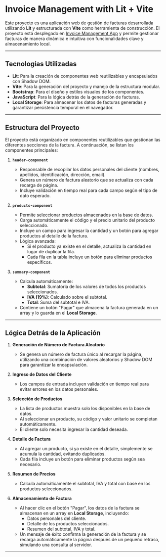 # Invoice Management with Lit + Vite

Este proyecto es una aplicación web de gestión de facturas desarrollada utilizando **Lit** y estructurada con **Vite** como herramienta de construcción. El proyecto está desplegado en [Invoice Management App](https://invoicelit.netlify.app/) y permite gestionar facturas de manera dinámica e intuitiva con funcionalidades clave y almacenamiento local.

---

## **Tecnologías Utilizadas**
- **Lit**: Para la creación de componentes web reutilizables y encapsulados con Shadow DOM.
- **Vite**: Para la generación del proyecto y manejo de la estructura modular.
- **Bootstrap**: Para el diseño y estilos visuales de los componentes.
- **JavaScript**: Para la lógica detrás de la generación de facturas.
- **Local Storage**: Para almacenar los datos de facturas generadas y garantizar persistencia temporal en el navegador.

---

## **Estructura del Proyecto**
El proyecto está organizado en componentes reutilizables que gestionan las diferentes secciones de la factura. A continuación, se listan los componentes principales:

1. **`header-component`**  
   - Responsable de recopilar los datos personales del cliente (nombres, apellidos, identificación, dirección, email).  
   - Genera un número de factura aleatorio que se actualiza con cada recarga de página.  
   - Incluye validación en tiempo real para cada campo según el tipo de dato esperado.

2. **`products-component`**  
   - Permite seleccionar productos almacenados en la base de datos.  
   - Carga automáticamente el código y el precio unitario del producto seleccionado.  
   - Incluye un campo para ingresar la cantidad y un botón para agregar productos al detalle de la factura.  
   - Lógica avanzada:  
     - Si el producto ya existe en el detalle, actualiza la cantidad en lugar de duplicar la fila.  
     - Cada fila en la tabla incluye un botón para eliminar productos específicos.

3. **`summary-component`**  
   - Calcula automáticamente:  
     - **Subtotal**: Sumatoria de los valores de todos los productos seleccionados.  
     - **IVA (19%)**: Calculado sobre el subtotal.  
     - **Total**: Suma del subtotal e IVA.  
   - Contiene un botón "Pagar" que almacena la factura generada en un array y lo guarda en el **Local Storage**.  

---

## **Lógica Detrás de la Aplicación**

1. **Generación de Número de Factura Aleatorio**  
   - Se genera un número de factura único al recargar la página, utilizando una combinación de valores aleatorios y Shadow DOM para garantizar la encapsulación.

2. **Ingreso de Datos del Cliente**  
   - Los campos de entrada incluyen validación en tiempo real para evitar errores en los datos personales.

3. **Selección de Productos**  
   - La lista de productos muestra solo los disponibles en la base de datos.  
   - Al seleccionar un producto, su código y valor unitario se completan automáticamente.  
   - El cliente solo necesita ingresar la cantidad deseada.

4. **Detalle de Factura**  
   - Al agregar un producto, si ya existe en el detalle, simplemente se acumula la cantidad, evitando duplicados.  
   - Cada fila incluye un botón para eliminar productos según sea necesario.

5. **Resumen de Precios**  
   - Calcula automáticamente el subtotal, IVA y total con base en los productos seleccionados.

6. **Almacenamiento de Factura**  
   - Al hacer clic en el botón "Pagar", los datos de la factura se almacenan en un array en **Local Storage**, incluyendo:  
     - Datos personales del cliente.  
     - Detalle de los productos seleccionados.  
     - Resumen del subtotal, IVA y total.  
   - Un mensaje de éxito confirma la generación de la factura y se recarga automáticamente la página después de un pequeño retraso, simulando una consulta al servidor.

---